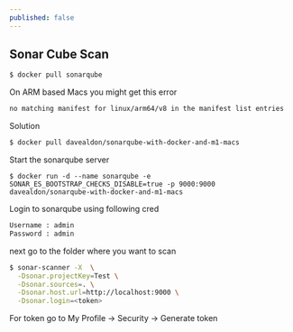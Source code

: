 ```yaml
---
published: false
---
```

## Sonar Cube Scan

```bash
$ docker pull sonarqube
```

On ARM based Macs you might get this error

```bash
no matching manifest for linux/arm64/v8 in the manifest list entries
```
Solution 

```bash
$ docker pull davealdon/sonarqube-with-docker-and-m1-macs
```

Start the sonarqube server

```
$ docker run -d --name sonarqube -e SONAR_ES_BOOTSTRAP_CHECKS_DISABLE=true -p 9000:9000 davealdon/sonarqube-with-docker-and-m1-macs
```

Login to sonarqube using following cred

```bash
Username : admin
Password : admin
```

next go to the folder where you want to scan


```bash
$ sonar-scanner -X  \
  -Dsonar.projectKey=Test \
  -Dsonar.sources=. \
  -Dsonar.host.url=http://localhost:9000 \
  -Dsonar.login=<token>
```

For token go to My Profile -> Security -> Generate token